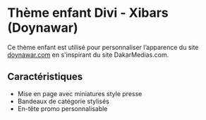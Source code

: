 # Thème enfant Divi - Xibars (Doynawar)

Ce thème enfant est utilisé pour personnaliser l’apparence du site [doynawar.com](https://doynawar.com) en s'inspirant du site DakarMedias.com.

## Caractéristiques
- Mise en page avec miniatures style presse
- Bandeaux de catégorie stylisés
- En-tête promo personnalisable
